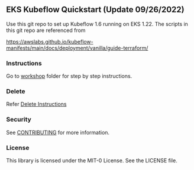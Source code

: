 ## EKS Kubeflow Quickstart (Update 09/26/2022)

Use this git repo to set up Kubeflow 1.6 running on EKS 1.22. The scripts in this git repo are referenced from 

https://awslabs.github.io/kubeflow-manifests/main/docs/deployment/vanilla/guide-terraform/

### Instructions


Go to [workshop](https://github.com/kalawat1985/eks-kubeflow-cloudformation-quick-start/tree/master/workshop/pytorch-distributed-training) folder for step by step instructions.

### Delete 

Refer [Delete Instructions](https://github.com/kalawat1985/eks-kubeflow-cloudformation-quick-start/blob/master/Section-delete.md)


### Security

See [CONTRIBUTING](CONTRIBUTING.md#security-issue-notifications) for more information.

### License

This library is licensed under the MIT-0 License. See the LICENSE file.
